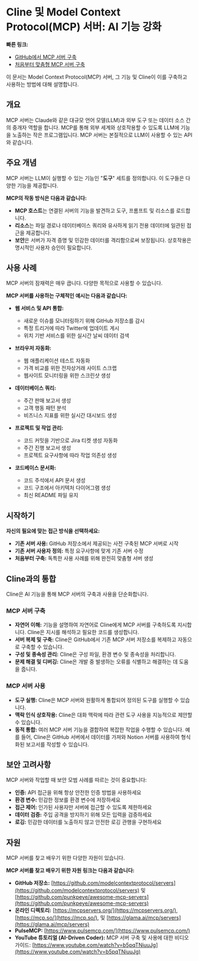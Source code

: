 # Cline 및 Model Context Protocol(MCP) 서버: AI 기능 강화

**빠른 링크:**

-   [GitHub에서 MCP 서버 구축](mcp-server-from-github.md)
-   [처음부터 맞춤형 MCP 서버 구축](mcp-server-from-scratch.md)

이 문서는 Model Context Protocol(MCP) 서버, 그 기능 및 Cline이 이를 구축하고 사용하는 방법에 대해 설명합니다.

## 개요

MCP 서버는 Claude와 같은 대규모 언어 모델(LLM)과 외부 도구 또는 데이터 소스 간의 중개자 역할을 합니다. MCP를 통해 외부 세계와 상호작용할 수 있도록 LLM에 기능을 노출하는 작은 프로그램입니다. MCP 서버는 본질적으로 LLM이 사용할 수 있는 API와 같습니다.

## 주요 개념

MCP 서버는 LLM이 실행할 수 있는 기능인 "**도구**" 세트를 정의합니다. 이 도구들은 다양한 기능을 제공합니다.

**MCP의 작동 방식은 다음과 같습니다:**

-   **MCP 호스트**는 연결된 서버의 기능을 발견하고 도구, 프롬프트 및 리소스를 로드합니다.
-   **리소스**는 파일 경로나 데이터베이스 쿼리와 유사하게 읽기 전용 데이터에 일관된 접근을 제공합니다.
-   **보안**은 서버가 자격 증명 및 민감한 데이터를 격리함으로써 보장됩니다. 상호작용은 명시적인 사용자 승인이 필요합니다.

## 사용 사례

MCP 서버의 잠재력은 매우 큽니다. 다양한 목적으로 사용할 수 있습니다.

**MCP 서버를 사용하는 구체적인 예시는 다음과 같습니다:**

-   **웹 서비스 및 API 통합:**

    -   새로운 이슈를 모니터링하기 위해 GitHub 저장소를 감시
    -   특정 트리거에 따라 Twitter에 업데이트 게시
    -   위치 기반 서비스를 위한 실시간 날씨 데이터 검색

-   **브라우저 자동화:**

    -   웹 애플리케이션 테스트 자동화
    -   가격 비교를 위한 전자상거래 사이트 스크랩
    -   웹사이트 모니터링을 위한 스크린샷 생성

-   **데이터베이스 쿼리:**

    -   주간 판매 보고서 생성
    -   고객 행동 패턴 분석
    -   비즈니스 지표를 위한 실시간 대시보드 생성

-   **프로젝트 및 작업 관리:**

    -   코드 커밋을 기반으로 Jira 티켓 생성 자동화
    -   주간 진행 보고서 생성
    -   프로젝트 요구사항에 따라 작업 의존성 생성

-   **코드베이스 문서화:**
    -   코드 주석에서 API 문서 생성
    -   코드 구조에서 아키텍처 다이어그램 생성
    -   최신 README 파일 유지

## 시작하기

**자신의 필요에 맞는 접근 방식을 선택하세요:**

-   **기존 서버 사용:** GitHub 저장소에서 제공되는 사전 구축된 MCP 서버로 시작
-   **기존 서버 사용자 정의:** 특정 요구사항에 맞게 기존 서버 수정
-   **처음부터 구축:** 독특한 사용 사례를 위해 완전히 맞춤형 서버 생성

## Cline과의 통합

Cline은 AI 기능을 통해 MCP 서버의 구축과 사용을 단순화합니다.

### MCP 서버 구축

-   **자연어 이해:** 기능을 설명하여 자연어로 Cline에게 MCP 서버를 구축하도록 지시합니다. Cline은 지시를 해석하고 필요한 코드를 생성합니다.
-   **서버 복제 및 구축:** Cline은 GitHub에서 기존 MCP 서버 저장소를 복제하고 자동으로 구축할 수 있습니다.
-   **구성 및 종속성 관리:** Cline은 구성 파일, 환경 변수 및 종속성을 처리합니다.
-   **문제 해결 및 디버깅:** Cline은 개발 중 발생하는 오류를 식별하고 해결하는 데 도움을 줍니다.

### MCP 서버 사용
-   **도구 실행:** Cline은 MCP 서버와 원활하게 통합되어 정의된 도구를 실행할 수 있습니다.
-   **맥락 인식 상호작용:** Cline은 대화 맥락에 따라 관련 도구 사용을 지능적으로 제안할 수 있습니다.
-   **동적 통합:** 여러 MCP 서버 기능을 결합하여 복잡한 작업을 수행할 수 있습니다. 예를 들어, Cline은 GitHub 서버에서 데이터를 가져와 Notion 서버를 사용하여 형식화된 보고서를 작성할 수 있습니다.

## 보안 고려사항

MCP 서버와 작업할 때 보안 모범 사례를 따르는 것이 중요합니다:

-   **인증:** API 접근을 위해 항상 안전한 인증 방법을 사용하세요
-   **환경 변수:** 민감한 정보를 환경 변수에 저장하세요
-   **접근 제어:** 인가된 사용자만 서버에 접근할 수 있도록 제한하세요
-   **데이터 검증:** 주입 공격을 방지하기 위해 모든 입력을 검증하세요
-   **로깅:** 민감한 데이터를 노출하지 않고 안전한 로깅 관행을 구현하세요

## 자원

MCP 서버를 찾고 배우기 위한 다양한 자원이 있습니다.

**MCP 서버를 찾고 배우기 위한 자원 링크는 다음과 같습니다:**

-   **GitHub 저장소:** [https://github.com/modelcontextprotocol/servers](https://github.com/modelcontextprotocol/servers) 및 [https://github.com/punkpeye/awesome-mcp-servers](https://github.com/punkpeye/awesome-mcp-servers)
-   **온라인 디렉토리:** [https://mcpservers.org/](https://mcpservers.org/), [https://mcp.so/](https://mcp.so/), 및 [https://glama.ai/mcp/servers](https://glama.ai/mcp/servers)
-   **PulseMCP:** [https://www.pulsemcp.com/](https://www.pulsemcp.com/)
-   **YouTube 튜토리얼 (AI-Driven Coder):** MCP 서버 구축 및 사용에 대한 비디오 가이드: [https://www.youtube.com/watch?v=b5pqTNiuuJg](https://www.youtube.com/watch?v=b5pqTNiuuJg)